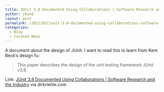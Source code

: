 ```yaml
---
title: JUnit 3.8 Documented Using Collaborations | Software Research and the Industry
author: jhund
layout: post
permalink: /2012/03/junit-3-8-documented-using-collaborations-software-research-and-the-industry/
categories:
  - Blog
  - Curated News
---
```

A document about the design of JUnit. I want to read this to learn from Kent Beck&#8217;s design fu:

> This paper describes the design of the unit testing framework JUnit v3.8.

Link: [JUnit 3.8 Documented Using Collaborations | Software Research and the Industry][1] via dirkriehle.com

 [1]: http://bit.ly/FWuGo2